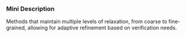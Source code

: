 ### Mini Description

Methods that maintain multiple levels of relaxation, from coarse to fine-grained, allowing for adaptive refinement based on verification needs.
